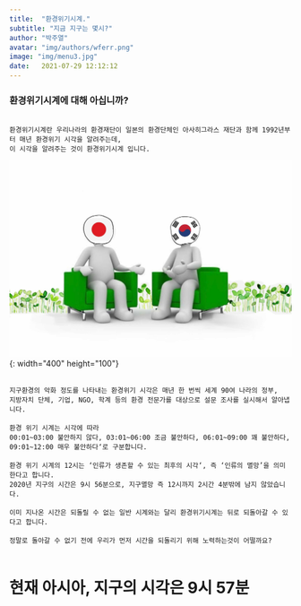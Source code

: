 ```yaml
---
title:  "환경위기시계."
subtitle: "지금 지구는 몇시?"
author: "박주열"
avatar: "img/authors/wferr.png"
image: "img/menu3.jpg"
date:   2021-07-29 12:12:12
---
```


### 환경위기시계에 대해 아십니까?  
  
```
  
환경위기시계란 우리나라의 환경재단이 일본의 환경단체인 아사히그라스 재단과 함께 1992년부터 매년 환경위기 시각을 알려주는데,   
이 시각을 알려주는 것이 환경위기시계 입니다.  

```  
![협력](img/watch1.jpg){: width="400" height="100"}

  
```
  
지구환경의 악화 정도를 나타내는 환경위기 시각은 매년 한 번씩 세계 90여 나라의 정부,   
지방자치 단체, 기업, NGO, 학계 등의 환경 전문가를 대상으로 설문 조사를 실시해서 알아냅니다.   
  
환경 위기 시계는 시각에 따라  
00:01~03:00 불안하지 않다, 03:01~06:00 조금 불안하다, 06:01~09:00 꽤 불안하다, 09:01~12:00 매우 불안하다‘로 구분합니다.  
  
환경 위기 시계의 12시는 ‘인류가 생존할 수 있는 최후의 시각‘, 즉 ‘인류의 멸망’을 의미한다고 합니다.  
2020년 지구의 시간은 9시 56분으로, 지구멸망 즉 12시까지 2시간 4분밖에 남지 않았습니다.  
  
이미 지나온 시간은 되돌릴 수 없는 일반 시계와는 달리 환경위기시계는 뒤로 되돌아갈 수 있다고 합니다.  
  
정말로 돌아갈 수 없기 전에 우리가 먼저 시간을 되돌리기 위해 노력하는것이 어떨까요?  
  
```
  
# 현재 아시아, 지구의 시각은 9시 57분  